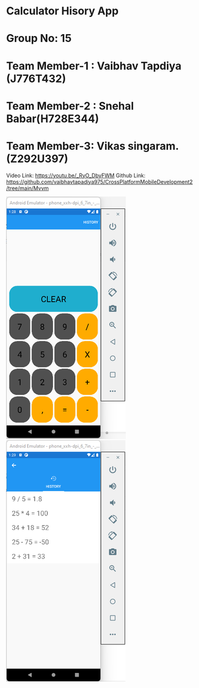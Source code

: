 
# Calculator Hisory App
# Group No: 15

# Team Member-1 : Vaibhav Tapdiya (J776T432)
# Team Member-2 : Snehal Babar(H728E344)
# Team Member-3: Vikas singaram. (Z292U397)


Video Link: https://youtu.be/_RyO_DbyFWM
  Github Link: https://github.com/vaibhavtapadiya975/CrossPlatformMobileDevelopment2/tree/main/Mvvm



![alt text](images/Picture1.png "Calculator Main Page screenshot")
![alt text](images/Picture2.png "Calculator History Page screenshot")
